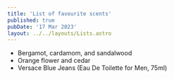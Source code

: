 ```yaml
---
title: 'List of favourite scents'
published: true
pubDate: '17 Mar 2023'
layout: ../../layouts/Lists.astro
---
```


* Bergamot, cardamom, and sandalwood
* Orange flower and cedar
* Versace Blue Jeans (Eau De Toilette for Men, 75ml)